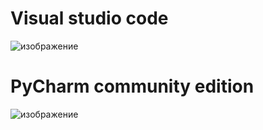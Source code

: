 # Visual studio code
![изображение](https://user-images.githubusercontent.com/107613708/174792714-dc1cc3fc-23c1-4048-8ed6-d19da2396c25.png)
# PyCharm community edition
![изображение](https://user-images.githubusercontent.com/107613708/174795317-e79445c5-aef4-4d06-9261-18652306dea7.png)
